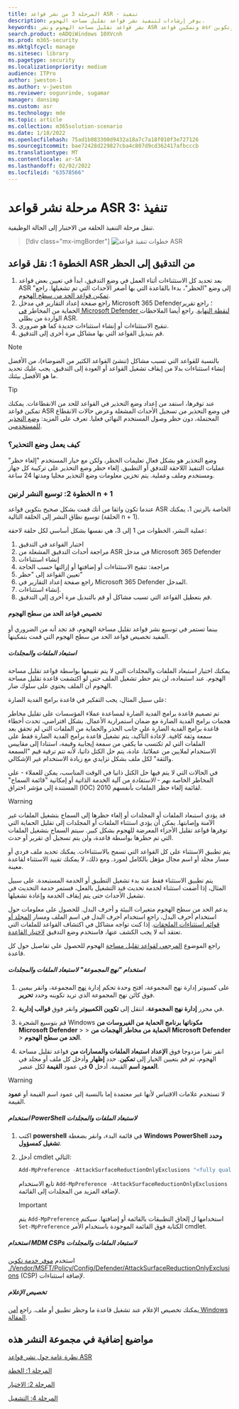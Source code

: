 ```yaml
---
title: المرحلة 3 من نشر قواعد ASR - تنفيذ
description: يوفر إرشادات لتنفيذ نشر قواعد تقليل مساحة الهجوم.
keywords: نشر قواعد تقليل مساحة الهجوم ونشر ASR وتمكين قواعد asr وتكوين ASR ونظام منع اقتحام المضيف وقواعد الحماية وقواعد مكافحة استغلالها وقواعد مكافحة استغلالها واستغلالها وقواعد منع الإصابة و Microsoft Defender ل Endpoint وتكوين قواعد ASR
search.product: eADQiWindows 10XVcnh
ms.prod: m365-security
ms.mktglfcycl: manage
ms.sitesec: library
ms.pagetype: security
ms.localizationpriority: medium
audience: ITPro
author: jweston-1
ms.author: v-jweston
ms.reviewer: oogunrinde, sugamar
manager: dansimp
ms.custom: asr
ms.technology: mde
ms.topic: article
ms.collection: m365solution-scenario
ms.date: 1/18/2022
ms.openlocfilehash: 75ad1b083300d9432a18a7c7a18f010f3e727126
ms.sourcegitcommit: bae72428d229827cba4c807d9cd362417afbcccb
ms.translationtype: MT
ms.contentlocale: ar-SA
ms.lasthandoff: 02/02/2022
ms.locfileid: "63578566"
---
```

# <a name="asr-rules-deployment-phase-3-implement"></a>مرحلة نشر قواعد ASR 3: تنفيذ

تنقل مرحلة التنفيذ الحلقة من الاختبار إلى الحالة الوظيفية.

> [!div class="mx-imgBorder"]
> ![خطوات تنفيذ قواعد ASR](images/asr-rules-implementation-steps.png)

## <a name="step-1-transition-asr-rules-from-audit-to-block"></a>الخطوة 1: نقل قواعد ASR من التدقيق إلى الحظر

1. بعد تحديد كل الاستثناءات أثناء العمل في وضع التدقيق، ابدأ في تعيين بعض قواعد ASR إلى وضع "الحظر"، بدءا بالقاعدة التي بها أصغر الأحداث التي تم تشغيلها. راجع" [تمكين قواعد الحد من سطح الهجوم](enable-attack-surface-reduction.md).
2. راجع صفحة إعداد التقارير في مدخل Microsoft 365 Defender؛ راجع تقرير الحماية من المخاطر [في Microsoft Defender لنقطة النهاية](threat-protection-reports.md). راجع أيضا الملاحظات الواردة من بطلي ASR.
3. تنقيح الاستثناءات أو إنشاء استثناءات جديدة كما هو ضروري.
4. قم بتبديل القواعد التي بها مشاكل مرة أخرى إلى التدقيق.

  >[!Note]
  >بالنسبة للقواعد التي تسبب مشاكل (تنشئ القواعد الكثير من الضوضاء)، من الأفضل إنشاء استثناءات بدلا من إيقاف تشغيل القواعد أو العودة إلى التدقيق. يجب عليك تحديد ما هو الأفضل  بيئتك.

  >[!Tip]
  >عند توفرها، استفد من إعداد وضع التحذير في القواعد للحد من الانقطاعات. يمكنك تمكين قواعد ASR في وضع التحذير من تسجيل الأحداث المشغلة وعرض حالات الانقطاع المحتملة، دون حظر وصول المستخدم النهائي فعليا. تعرف على المزيد: [وضع التحذير للمستخدمين](attack-surface-reduction.md#warn-mode-for-users).

### <a name="how-does-warn-mode-work"></a>كيف يعمل وضع التحذير؟

وضع التحذير هو بشكل فعال تعليمات الحظر، ولكن مع خيار المستخدم "إلغاء حظر" عمليات التنفيذ اللاحقة للتدفق أو التطبيق. إلغاء حظر وضع التحذير على تركيبة كل جهاز ومستخدم وملف وعملية. يتم تخزين معلومات وضع التحذير محليا ومدتها 24 ساعة.

### <a name="step-2-expand-deployment-to-ring-n--1"></a>الخطوة 2: توسيع النشر لرنين n + 1

عندما تكون واثقا من أنك قمت بشكل صحيح بتكوين قواعد ASR الخاصة بالرنين 1، يمكنك توسيع نطاق النشر إلى الحلقة التالية (الحلقة n + 1).

عملية النشر، الخطوات من 1 إلى 3، هي نفسها بشكل أساسي لكل حلقة لاحقة:

1. اختبار القواعد في التدقيق
2. مراجعة أحداث التدقيق المشغلة من ASR في مدخل Microsoft 365 Defender
3. إنشاء استثناءات
4. مراجعة: تنقيح الاستثناءات أو إضافتها أو إزالتها حسب الحاجة
5. تعيين القواعد إلى "حظر"
6. راجع صفحة إعداد التقارير في Microsoft 365 Defender المدخل.
7. إنشاء استثناءات.
8. قم بتعطيل القواعد التي تسبب مشاكل أو قم بالتبديل مرة أخرى إلى التدقيق.

#### <a name="customize-attack-surface-reduction-rules"></a>تخصيص قواعد الحد من سطح الهجوم

بينما تستمر في توسيع نشر قواعد تقليل مساحة الهجوم، قد تجد أنه من الضروري أو المفيد تخصيص قواعد الحد من سطح الهجوم التي قمت بتمكينها.

##### <a name="exclude-files-and-folders"></a>استبعاد الملفات والمجلدات

يمكنك اختيار استبعاد الملفات والمجلدات التي لا يتم تقييمها بواسطة قواعد تقليل مساحة الهجوم. عند استبعاده، لن يتم حظر تشغيل الملف حتى لو اكتشفت قاعدة تقليل مساحة الهجوم أن الملف يحتوي على سلوك ضار.

على سبيل المثال، يجب التفكير في قاعدة برامج الفدية الضارة:

تم تصميم قاعدة برامج الفدية الضارة لمساعدة عملاء المؤسسات على تقليل مخاطر هجمات برامج الفدية الضارة مع ضمان استمرارية الأعمال. بشكل افتراضي، تحدث أخطاء قاعدة برامج الفدية الضارة على جانب الحذر والحماية من الملفات التي لم تحقق بعد سمعة وثقة كافية. لإعادة التأكيد، يتم تشغيل قاعدة برامج الفدية الضارة فقط على الملفات التي لم تكتسب ما يكفي من سمعة إيجابية وقيمة، استنادا إلى مقاييس الاستخدام لملايين من عملائنا. عادة، يتم حل الكتل ذاتيا، لأنه تتم ترقية قيم "السمعة والثقة" لكل ملف بشكل تزايدي مع زيادة الاستخدام غير الإشكالي.

في الحالات التي لا يتم فيها حل الكتل ذاتيا في الوقت المناسب، يمكن للعملاء - على المخاطر الخاصة _بهم - الاستفادة_ من آلية الخدمة الذاتية أو إمكانية "قائمة السماح" المستندة إلى مؤشر اختراق (IOC) 2010 لقائمة إلغاء حظر الملفات بأنفسهم.

> [!WARNING]
> قد يؤدي استبعاد الملفات أو المجلدات أو إلغاء حظرها إلى السماح بتشغيل الملفات غير الآمنة وإصابتها. يمكن أن يؤدي استثناء الملفات أو المجلدات إلى تقليل الحماية التي توفرها قواعد تقليل الأجزاء المعرضة للهجوم بشكل كبير. سيتم السماح بتشغيل الملفات التي تم حظرها بواسطة قاعدة، ولن يتم تسجيل أي تقرير أو حدث.

يتم تطبيق الاستثناء على كل القواعد التي تسمح بالاستثناءات. يمكنك تحديد ملف فردي أو مسار مجلد أو اسم مجال مؤهل بالكامل لمورد. ومع ذلك، لا يمكنك تقييد الاستثناء لقاعدة معينة.

يتم تطبيق الاستثناء فقط عند بدء تشغيل التطبيق أو الخدمة المستبعدة. على سبيل المثال، إذا أضفت استثناء لخدمة تحديث قيد التشغيل بالفعل، فستمر خدمة التحديث في تشغيل الأحداث حتى يتم إيقاف الخدمة وإعادة تشغيلها.

يدعم الحد من سطح الهجوم متغيرات البيئة و أحرف البدل. للحصول على معلومات حول استخدام أحرف البدل، راجع استخدام أحرف البدل في اسم الملف ومسار [المجلد أو قوائم استثناءات الملحقات](configure-extension-file-exclusions-microsoft-defender-antivirus.md#use-wildcards-in-the-file-name-and-folder-path-or-extension-exclusion-lists).
إذا كنت تواجه مشاكل في اكتشاف القواعد للملفات التي تعتقد أنه لا يجب الكشف عنها، فاستخدم وضع التدقيق [لاختبار القاعدة](evaluate-attack-surface-reduction.md).

راجع الموضوع [المرجعي لقواعد تقليل مساحة](attack-surface-reduction-rules-reference.md) الهجوم للحصول على تفاصيل حول كل قاعدة.

##### <a name="use-group-policy-to-exclude-files-and-folders"></a>استخدام "نهج المجموعة" لاستبعاد الملفات والمجلدات

1. على كمبيوتر إدارة نهج المجموعة، افتح وحدة تحكم إدارة [نهج](https://technet.microsoft.com/library/cc731212.aspx) المجموعة، وانقر بيمين فوق كائن نهج المجموعة الذي تريد تكوينه وحدد **تحرير**.

2. في محرر **إدارة نهج المجموعة**، انتقل إلى **تكوين الكمبيوتر** وانقر فوق **قوالب إدارية**.

3. قم بتوسيع الشجرة Windows **مكوناتها برنامج الحماية من الفيروسات من Microsoft Defender** \>  \> **الحماية من مخاطر الهجمات من Microsoft Defender** \> **الحد من سطح الهجوم**.

4. انقر نقرا مزدوجا فوق **الإعداد استبعاد الملفات والمسارات من** قواعد تقليل مساحة الهجوم، ثم قم بتعيين الخيار إلى **تمكين**. حدد **إظهار** وأدخل كل ملف أو مجلد في **العمود اسم** القيمة. أدخل **0** في عمود **القيمة** لكل عنصر.

> [!WARNING]
> لا تستخدم علامات الاقتباس لأنها غير معتمدة إما بالنسبة إلى عمود  اسم القيمة أو **عمود** القيمة.

##### <a name="use-powershell-to-exclude-files-and-folders"></a>استخدام PowerShell لاستبعاد الملفات والمجلدات

1. اكتب **powershell** في قائمة البدء، وانقر بضغطة **Windows PowerShell وحدد** **تشغيل كمسؤول**.

2. أدخل cmdlet التالي:

    ```PowerShell
    Add-MpPreference -AttackSurfaceReductionOnlyExclusions "<fully qualified path or resource>"
    ```

    تابع الاستخدام `Add-MpPreference -AttackSurfaceReductionOnlyExclusions` لإضافة المزيد من المجلدات إلى القائمة.

    > [!IMPORTANT]
    > يتم `Add-MpPreference` استخدامها ل إلحاق التطبيقات بالقائمة أو إضافتها. سيكتم `Set-MpPreference` الكتابة فوق القائمة الموجودة باستخدام الأمر cmdlet.

##### <a name="use-mdm-csps-to-exclude-files-and-folders"></a>استخدام MDM CSPs لاستبعاد الملفات والمجلدات

استخدم [موفر خدمة تكوين ./Vendor/MSFT/Policy/Config/Defender/AttackSurfaceReductionOnlyExclusions](/windows/client-management/mdm/policy-csp-defender#defender-attacksurfacereductiononlyexclusions) (CSP) لإضافة استثناءات.

##### <a name="customize-the-notification"></a>تخصيص الإعلام

يمكنك تخصيص الإعلام عند تشغيل قاعدة ما وحظر تطبيق أو ملف. راجع [أمن Windows المقالة](/windows/security/threat-protection/windows-defender-security-center/windows-defender-security-center#customize-notifications-from-the-windows-defender-security-center).

## <a name="additional-topics-in-this-deployment-collection"></a>مواضيع إضافية في مجموعة النشر هذه

[نظرة عامة حول نشر قواعد ASR](attack-surface-reduction-rules-deployment.md)

[المرحلة 1: الخطة](attack-surface-reduction-rules-deployment-phase-1.md)

[المرحلة 2: الاختبار](attack-surface-reduction-rules-deployment-phase-2.md)

[المرحلة 4: التشغيل](attack-surface-reduction-rules-deployment-phase-4.md)
